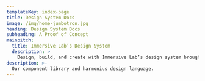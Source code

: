 ```yaml
---
templateKey: index-page
title: Design System Docs
image: /img/home-jumbotron.jpg
heading: Design System Docs
subheading: A Proof of Concept
mainpitch:
  title: Immersive Lab’s Design System
  description: >
    Design, build, and create with Immersive Lab’s design system brought to you by Pie Machine.
description: >-
  Our component library and harmonius design language.
---
```

